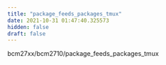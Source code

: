 ```yaml
---
title: "package_feeds_packages_tmux"
date: 2021-10-31 01:47:40.325573
hidden: false
draft: false
---
```


bcm27xx/bcm2710/package_feeds_packages_tmux

